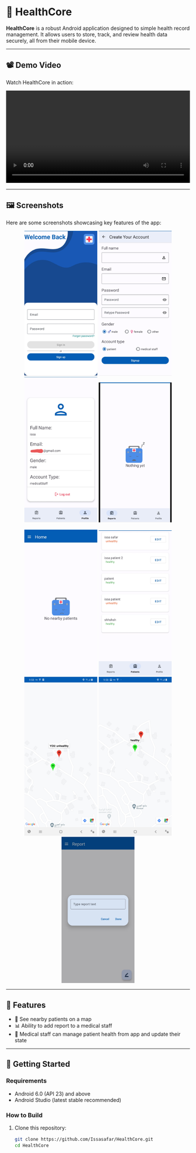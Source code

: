 # 🏥 HealthCore

**HealthCore** is a robust Android application designed to simple health record management. It allows users to store, track, and review health data securely, all from their mobile device.

---

## 📽 Demo Video

Watch HealthCore in action:

<video src="assets/hc_demo.mp4" controls width="100%"></video>

---

## 🖼 Screenshots

Here are some screenshots showcasing key features of the app:

<p align="center">
  <img src="assets/hc_1.jpg" width="200"/>
  <img src="assets/hc_2.jpg" width="200"/>
  <img src="assets/hc_3.jpg" width="200"/>
  <img src="assets/hc_4.jpg" width="200"/><br><br>
  <img src="assets/hc_5.jpg" width="200"/>
  <img src="assets/hc_6.jpg" width="200"/>
  <img src="assets/hc_7.jpg" width="200"/>
  <img src="assets/hc_8.jpg" width="200"/>
  <img src="assets/hc_9.jpg" width="200"/>
</p>

---

## 🚀 Features

- 🧍 See nearby patients on a map  
- 📊 Ability to add report to a medical staff
- 📅 Medical staff can manage patient health from app and update their state 
---

## 📱 Getting Started

### Requirements

- Android 6.0 (API 23) and above  
- Android Studio (latest stable recommended)

### How to Build

1. Clone this repository:
   ```bash
   git clone https://github.com/Issasafar/HealthCore.git
   cd HealthCore
